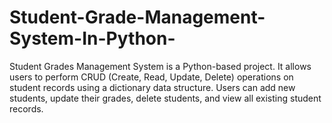 # Student-Grade-Management-System-In-Python-

Student Grades Management System is a Python-based project. It allows users to perform CRUD (Create, Read, Update, Delete) operations on student records using a dictionary data structure. Users can add new students, update their grades, delete students, and view all existing student records.
